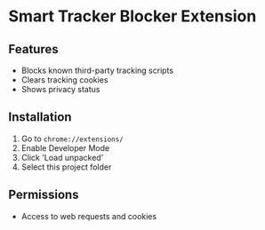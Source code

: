 # Smart Tracker Blocker Extension

## Features
- Blocks known third-party tracking scripts
- Clears tracking cookies
- Shows privacy status

## Installation
1. Go to `chrome://extensions/`
2. Enable Developer Mode
3. Click 'Load unpacked'
4. Select this project folder

## Permissions
- Access to web requests and cookies
